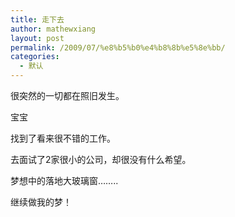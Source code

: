 ```yaml
---
title: 走下去
author: mathewxiang
layout: post
permalink: /2009/07/%e8%b5%b0%e4%b8%8b%e5%8e%bb/
categories:
  - 默认
---
```

很突然的一切都在照旧发生。  
  
宝宝  
  
找到了看来很不错的工作。  
  
去面试了2家很小的公司，却很没有什么希望。  
  
梦想中的落地大玻璃窗……..  
  
  
继续做我的梦！